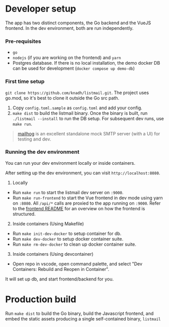 # Developer setup
The app has two distinct components, the Go backend and the VueJS frontend. In the dev environment, both are run independently.


### Pre-requisites
- `go`
- `nodejs` (if you are working on the frontend) and `yarn`
- Postgres database. If there is no local installation, the demo docker DB can be used for development (`docker compose up demo-db`)


### First time setup
`git clone https://github.com/knadh/listmail.git`. The project uses go.mod, so it's best to clone it outside the Go src path.

1. Copy `config.toml.sample` as `config.toml` and add your config.
2. `make dist` to build the listmail binary. Once the binary is built, run `./listmail --install` to run the DB setup. For subsequent dev runs, use `make run`.

> [mailhog](https://github.com/mailhog/MailHog) is an excellent standalone mock SMTP server (with a UI) for testing and dev.


### Running the dev environment
You can run your dev environment locally or inside containers.

After setting up the dev environment, you can visit `http://localhost:8080`.


1. Locally
- Run `make run` to start the listmail dev server on `:9000`.
- Run `make run-frontend` to start the Vue frontend in dev mode using yarn on `:8080`. All `/api/*` calls are proxied to the app running on `:9000`. Refer to the [frontend README](https://github.com/knadh/listmail/blob/master/frontend/README.md) for an overview on how the frontend is structured.

2. Inside containers (Using Makefile)
- Run `make init-dev-docker` to setup container for db.
- Run `make dev-docker` to setup docker container suite.
- Run `make rm-dev-docker` to clean up docker container suite.

3. Inside containers (Using devcontainer)
- Open repo in vscode, open command palette, and select "Dev Containers: Rebuild and Reopen in Container".

It will set up db, and start frontend/backend for you.


# Production build
Run `make dist` to build the Go binary, build the Javascript frontend, and embed the static assets producing a single self-contained binary, `listmail`
